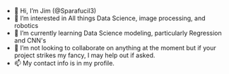 - 👋 Hi, I’m Jim (@Sparafucil3)
- 👀 I’m interested in All things Data Science, image processing, and robotics
- 🌱 I’m currently learning Data Science modeling, particularly Regression and CNN's
- 💞️ I’m not looking to collaborate on anything at the moment but if your project strikes my fancy, I may help out if asked. 
- 📫 My contact info is in my profile. 

<!---
Sparafucil3/Sparafucil3 is a ✨ special ✨ repository because its `README.md` (this file) appears on your GitHub profile.
You can click the Preview link to take a look at your changes.
--->
